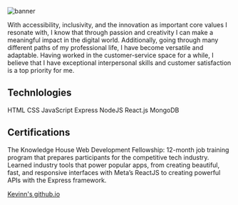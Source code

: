 ![banner](kevinngpnzales-banner)

With accessibility, inclusivity, and the innovation as important core values I resonate with, I know that through passion and creativity I can make a meaningful impact in the digital world. Additionally, going through many different paths of my professional life, I have become versatile and adaptable. Having worked in the customer-service space for a while, I believe that I have exceptional interpersonal skills and customer satisfaction is a top priority for me.

## Technlologies
HTML
CSS
JavaScript
Express
NodeJS
React.js
MongoDB

## Certifications
The Knowledge House Web Development Fellowship:
12-month job training program that prepares participants for the competitive tech industry. Learned industry tools that power popular apps, from creating beautiful, fast, and responsive interfaces with Meta’s ReactJS to creating powerful APIs with the Express framework.


[Kevinn's github.io](https://kevinngonzales.github.io/)
